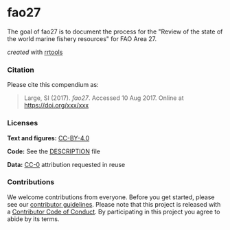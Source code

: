 <!-- README.md is generated from README.Rmd. Please edit that file -->
fao27
=====

The goal of fao27 is to document the process for the "Review of the state of the world marine fishery resources" for FAO Area 27.

*created* with [rrtools](https://github.com/benmarwick/rrtools)

### Citation

Please cite this compendium as:

> Large, SI (2017). *fao27*. Accessed 10 Aug 2017. Online at <https://doi.org/xxx/xxx>

### Licenses

**Text and figures:** [CC-BY-4.0](http://creativecommons.org/licenses/by/4.0/)

**Code:** See the [DESCRIPTION](DESCRIPTION) file

**Data:** [CC-0](http://creativecommons.org/publicdomain/zero/1.0/) attribution requested in reuse

### Contributions

We welcome contributions from everyone. Before you get started, please see our [contributor guidelines](CONTRIBUTING.md). Please note that this project is released with a [Contributor Code of Conduct](CONDUCT.md). By participating in this project you agree to abide by its terms.
